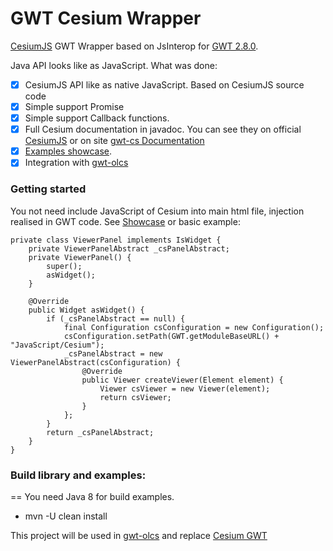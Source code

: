 # GWT Cesium Wrapper
[CesiumJS](http://cesiumjs.org) GWT Wrapper based on JsInterop for [GWT 2.8.0](http://www.gwtproject.org/release-notes.html#Release_Notes_2_8_0).

Java API looks like as JavaScript.
What was done:
- [x] CesiumJS API like as native JavaScript. Based on CesiumJS source code
- [x] Simple support Promise
- [x] Simple support Callback functions.
- [x] Full Cesium documentation in javadoc. You can see they on official [CesiumJS](http://cesiumjs.org/refdoc.html) or on site [gwt-cs Documentation](http://sergeserver.noip.me/docs/gwt-cs)
- [x] [Examples showcase](http://sergeserver.noip.me/gwt-cs-test/).
- [x] Integration with [gwt-olcs](https://github.com/iSergio/gwt-olcs)

### Getting started
You not need include JavaScript of Cesium into main html file, injection realised in GWT code.
See [Showcase](http://sergeserver.noip.me/gwt-cs-test/) or basic example:
```
private class ViewerPanel implements IsWidget {
    private ViewerPanelAbstract _csPanelAbstract;
    private ViewerPanel() {
        super();
        asWidget();
    }

    @Override
    public Widget asWidget() {
        if (_csPanelAbstract == null) {
            final Configuration csConfiguration = new Configuration();
            csConfiguration.setPath(GWT.getModuleBaseURL() + "JavaScript/Cesium");
            _csPanelAbstract = new ViewerPanelAbstract(csConfiguration) {
                @Override
                public Viewer createViewer(Element element) {
                    Viewer csViewer = new Viewer(element);
                    return csViewer;
                }
            };
        }
        return _csPanelAbstract;
    }
}
```
### Build library and examples:
==
You need Java 8 for build examples.
 * mvn -U clean install
 
This project will be used in [gwt-olcs](https://github.com/iSergio/gwt-olcs) and replace [Cesium GWT](https://github.com/richkadel/cesium-gwt)
